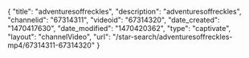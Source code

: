 {
    "title": "adventuresoffreckles",
    "description": "adventuresoffreckles",
    "channelid": "67314311",
    "videoid": "67314320",
    "date_created": "1470417630",
    "date_modified": "1470420362",
    "type": "captivate",
    "layout": "channelVideo",
    "url": "\/star-search\/adventuresoffreckles-mp4\/67314311-67314320"
}